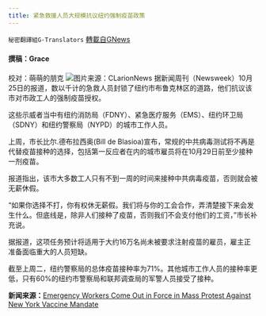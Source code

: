 ```yaml
---
title: 紧急救援人员大规模抗议纽约强制疫苗政策
---
```

`秘密翻譯組G-Translators` [轉載自GNews](https://gnews.org/zh-hans/1618802/)

#### 撰稿：Grace
校对：萌萌的朋克
![](https://assets.gnews.org/wp-content/uploads/2021/10/5-51.jpg)图片来源：CLarionNews
据新闻周刊（Newsweek）10月25日的报道，数以千计的急救人员封锁了纽约市布鲁克林区的道路，他们抗议该市对市政工人的强制疫苗授权。

这些示威者当中有纽约消防局（FDNY）、紧急医疗服务（EMS）、纽约环卫局（SDNY）和纽约警察局（NYPD）的城市工作人员。

上周，市长比尔.德布拉西奥(Bill de Blasioa)宣布，常规的中共病毒测试将不再是代替疫苗接种的选择，包括第一反应者在内的城市雇员将在10月29日前至少接种一剂疫苗。

报道指出，该市大多数工人只有不到一周的时间来接种中共病毒疫苗，否则就会被无薪休假。

“如果你选择不打，你有权休无薪假。我们将与你的工会合作，弄清楚接下来会发生什么。但底线是，除非人们接种了疫苗，否则我们不会支付他们的工资，”市长补充说。

据报道，这项任务预计将适用于大约16万名尚未被要求注射疫苗的雇员，雇主正准备面临重大的人员短缺。

截至上周二，纽约警察局的总体疫苗接种率为71%。其他城市工作人员的接种率更低，只有60%的纽约市警察局和联邦调查局的军警人员接受了接种。

**新闻来源：**[Emergency Workers Come Out in Force in Mass Protest Against New York Vaccine Mandate](https://www.newsweek.com/hundreds-emergency-workers-block-new-york-roads-protest-against-vaccine-mandate-1642309)
